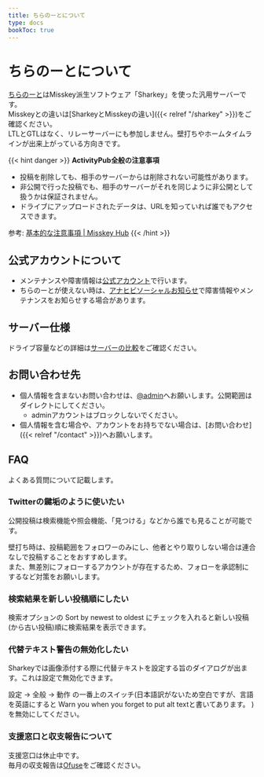 ```yaml
---
title: ちらのーとについて
type: docs
bookToc: true
---
```


# ちらのーとについて

[ちらのーと](https://calckey.7ka.org)はMisskey派生ソフトウェア「Sharkey」を使った汎用サーバーです。  
Misskeyとの違いは[SharkeyとMisskeyの違い]({{< relref "/sharkey" >}})をご確認ください。  
LTLとGTLはなく、リレーサーバーにも参加しません。壁打ちやホームタイムラインが出来上がっている方向きです。    

{{< hint danger >}} **ActivityPub全般の注意事項**  
- 投稿を削除しても、相手のサーバーからは削除されない可能性があります。
- 非公開で行った投稿でも、相手のサーバーがそれを同じように非公開として扱うかは保証されません。
- ドライブにアップロードされたデータは、URLを知っていれば誰でもアクセスできます。

参考: [基本的な注意事項 | Misskey Hub](https://misskey-hub.net/ja/docs/for-users/onboarding/warning/)
{{< /hint >}}

## 公式アカウントについて

- メンテナンスや障害情報は[公式アカウント](https://calckey.7ka.org/@admin)で行います。  
- ちらのーとが使えない時は、[アナヒビソーシャルお知らせ](https://maniakey.com/@anahibi)で障害情報やメンテナンスをお知らせする場合があります。

## サーバー仕様

ドライブ容量などの詳細は[サーバーの比較](/server-list)をご確認ください。

## お問い合わせ先

- 個人情報を含まないお問い合わせは、[@admin](https://calckey.7ka.org/@admin)へお願いします。公開範囲はダイレクトにしてください。
  - adminアカウントはブロックしないでください。
- 個人情報を含む場合や、アカウントをお持ちでない場合は、[お問い合わせ]({{< relref "/contact" >}})へお願いします。

## FAQ

よくある質問について記載します。

### Twitterの鍵垢のように使いたい

公開投稿は検索機能や照会機能、「見つける」などから誰でも見ることが可能です。  

壁打ち時は、投稿範囲をフォロワーのみにし、他者とやり取りしない場合は連合なしで投稿することをおすすめします。  
また、無差別にフォローするアカウントが存在するため、フォローを承認制にするなど対策をお願いします。  

### 検索結果を新しい投稿順にしたい

検索オプションの Sort by newest to oldest にチェックを入れると新しい投稿(から古い投稿)順に検索結果を表示できます。

### 代替テキスト警告の無効化したい

Sharkeyでは画像添付する際に代替テキストを設定する旨のダイアログが出ます。これは設定で無効化できます。  

設定 -> 全般 -> 動作 の一番上のスイッチ(日本語訳がないため空白ですが、言語を英語にすると Warn you when you forget to put alt textと書いてあります。 )を無効にしてください。

### 支援窓口と収支報告について

支援窓口は休止中です。  
毎月の収支報告は[Ofuse](https://ofuse.me/anahibi?tab=events)をご確認ください。


